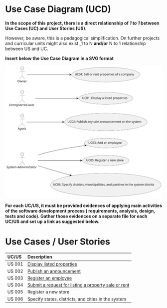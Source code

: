# Use Case Diagram (UCD)

**In the scope of this project, there is a direct relationship of _1 to 1_ between Use Cases (UC) and User Stories (US).**

However, be aware, this is a pedagogical simplification. On further projects and curricular units might also exist _1 to
N **and/or** N to 1 relationship between US and UC.

**Insert below the Use Case Diagram in a SVG format**

![Use Case Diagram](svg/use-case-diagram.svg)

**For each UC/US, it must be provided evidences of applying main activities of the software development process (
requirements, analysis, design, tests and code). Gather those evidences on a separate file for each UC/US and set up a
link as suggested below.**

# Use Cases / User Stories

| UC/US  | Description                                                                                              |                   
|:-------|:---------------------------------------------------------------------------------------------------------|
| US 001 | [Display listed properties](../../US01/01.requirements-engineering/Readme.md)                            |
| US 002 | [Publish an announcement](../../US02/01.requirements-engineering/Readme.md)                              |
| US 003 | [Register an employee](../../US03/01.requirements-engineering/Readme.md)                                 |                                                                                         |
| US 004 | [Submit a request for listing a property sale or rent](../../US04/01.requirements-engineering/Readme.md) |
| US 005 | Register a new store                                                                                     |
| US 006 | Specify states, districts, and cities in the system                                                      |


